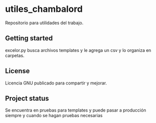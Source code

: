 # utiles_chambalord

Repositorio para utilidades del trabajo. 


## Getting started

excelor.py busca archivos templates y le agrega un csv y lo organiza en carpetas.

## License

Licencia GNU publicado para compartir y mejorar. 

## Project status

Se encuentra en pruebas para templates y puede pasar a producción siempre y cuando se hagan pruebas necesarias
